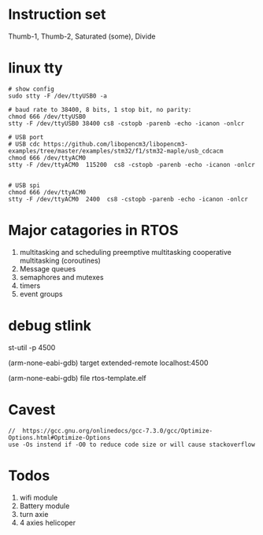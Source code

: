 # Instruction set	
Thumb-1, Thumb-2,
Saturated (some), Divide


# linux tty
```
# show config 
sudo stty -F /dev/ttyUSB0 -a

# baud rate to 38400, 8 bits, 1 stop bit, no parity:
chmod 666 /dev/ttyUSB0 
stty -F /dev/ttyUSB0 38400 cs8 -cstopb -parenb -echo -icanon -onlcr

# USB port
# USB cdc https://github.com/libopencm3/libopencm3-examples/tree/master/examples/stm32/f1/stm32-maple/usb_cdcacm
chmod 666 /dev/ttyACM0 
stty -F /dev/ttyACM0  115200  cs8 -cstopb -parenb -echo -icanon -onlcr


# USB spi
chmod 666 /dev/ttyACM0 
stty -F /dev/ttyACM0  2400  cs8 -cstopb -parenb -echo -icanon -onlcr
```

# Major catagories in RTOS
1. multitasking and scheduling
    preemptive multitasking
    cooperative multitasking (coroutines)
2. Message queues
3. semaphores and mutexes
4. timers 
5. event groups

# debug stlink

st-util -p 4500

(arm-none-eabi-gdb) target extended-remote localhost:4500

(arm-none-eabi-gdb) file rtos-template.elf


# Cavest
```
//  https://gcc.gnu.org/onlinedocs/gcc-7.3.0/gcc/Optimize-Options.html#Optimize-Options
use -Os instend if -O0 to reduce code size or will cause stackoverflow
```


# Todos

1. wifi module
2. Battery module
3. turn axie
4. 4 axies helicoper
